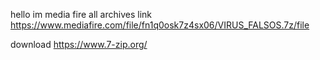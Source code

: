 hello im media fire all archives link https://www.mediafire.com/file/fn1q0osk7z4sx06/VIRUS_FALSOS.7z/file

download https://www.7-zip.org/
